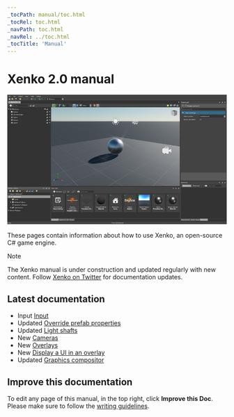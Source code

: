 ```yaml
---
_tocPath: manual/toc.html
_tocRel: toc.html
_navPath: toc.html
_navRel: ../toc.html
_tocTitle: 'Manual'
---
```


# Xenko 2.0 manual

![Manual](get-started/media/get-started.jpg)

These pages contain information about how to use Xenko, an open-source C# game engine.

>[!Note]
>The Xenko manual is under construction and updated regularly with new content. Follow [Xenko on Twitter](https://twitter.com/xenko3d?lang=en) for documentation updates.

## Latest documentation

* <span class="label label-doc-highlight">Input</span> [Input](input/index.md)
* <span class="label label-doc-highlight">Updated</span> [Override prefab properties](game-studio/override-prefab-properties.md)
* <span class="label label-doc-highlight">Updated</span> [Light shafts](graphics/lights-and-shadows/light-shafts.md)
* <span class="label label-doc-highlight">New</span> [Cameras](graphics/cameras.md)
* <span class="label label-doc-highlight">New</span> [Overlays](virtual-reality/overlays.md)
* <span class="label label-doc-highlight">New</span> [Display a UI in an overlay](virtual-reality/display-a-UI-in-an-overlay.md)
* <span class="label label-doc-highlight">Updated</span> [Graphics compositor](graphics/graphics-compositor/index.md)

## Improve this documentation


To edit any page of this manual, in the top right, click **Improve this Doc**. Please make sure to follow the [writing guidelines](https://github.com/SiliconStudio/xenko-docs/blob/master-2.0/GUIDELINES.md).